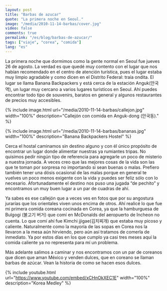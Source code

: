 ```yaml
---
layout: post
title: "Barbas de azucar"
quote: "La primera noche en Seoul."
image: "/media/2010-11-14-barbas/cover.jpg"
video: false
comments: true
permalink: "/es/blog/barbas-de-azucar/"
tags: ["viaje", "corea", "comida"]
lang: "es"
---
```


La primera noche que dormimos como la gente normal en Seoul fue jueves 26 de agosto.
La verdad es que quedé muy contento con el lugar que nos habían recomendado en el centro
de atención turística, pues el lugar estaba muy limpio agradable y como dicen en el Distrito
Federal: traía ondita. El lugar se llama Banana Backpackers y está cerca de la estación Anguk(안국역),
un lugar muy cercano a varios lugares turísticos en Seoul. Ahí puedes encontrar todo tipo de souvenirs,
baratos en general y algunos restaurantes de precios muy accesibles.

{% include image.html url="/media/2010-11-14-barbas/callejon.jpg" width="100%" description="Callejón con comida en Anguk-dong (안국동)." %}

{% include image.html url="/media/2010-11-14-barbas/bananas.jpg" width="100%" description="Banana Backpackers Hostel" %}

Cerca el hostal caminamos sin destino alguno y con él único propósito de encontrar un lugar donde alimentar
nuestras ya rumiantes tripas. No quisimos pedir ningún tipo de  referencia para agregarle un poco de misterio
a nuestra jornada. A veces creo que las mejores cosas de la vida son las que te toman por sorpresa no importando
si sean buenas o malas. Prefiero también tener una dósis ocasional de las malas porque en general te vuelves un
poco menos exigente con la vida y puedes ser feliz sólo con lo necesario. Afortunadamente el destino nos puso
una jugada “de pechito” y encontramos un muy buen lugar a un par de cuadras de ahí.

Ya sabes es ese callejón que a veces ves en fotos que por su angostura jurarías que los orientales viven
unos encima de otros. Ahí realicé lo que fue mi primera comida coreana cocinada en Corea, ya que la
hamburguesa de Bulgogi (불고기 버거) que comí en McDonalds del aeropuerto de Incheon no cuenta. Lo que
comí ahí  fue Kimchi jjigae(김치찌개) que estaba muy picoso y caliente. Naturalmente como la mayoría de
las sopas en Corea nos la llevaron a la mesa aún hirviendo, pero aún así tratamos de comerla de inmediato.
Ya por estos días en los que cumplo ya casi tres meses aquí la comida caliente ya no representa para mí un problema.

Más adelante salimos a caminar y nos encontramos con un par de coreanos que dicen que aman México y venden dulces,
que en coreano se llaman barbas de azúcar. Vean la historia de como se hacen esos dulces.


{% include youtube.html url="https://www.youtube.com/embed/xCHnOkXEC1E" width="100%" description="Korea Medley" %}

